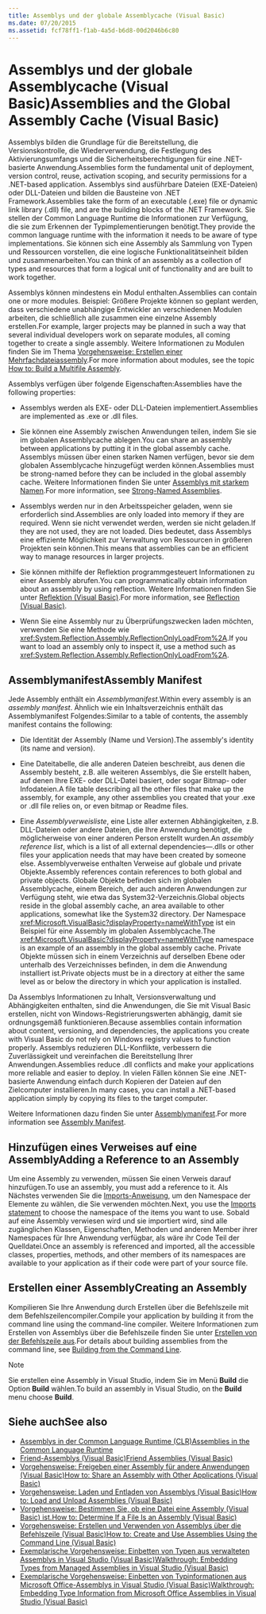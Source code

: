 ```yaml
---
title: Assemblys und der globale Assemblycache (Visual Basic)
ms.date: 07/20/2015
ms.assetid: fcf78ff1-f1ab-4a5d-b6d8-00d2046b6c80
---
```

# <a name="assemblies-and-the-global-assembly-cache-visual-basic"></a><span data-ttu-id="6788e-102">Assemblys und der globale Assemblycache (Visual Basic)</span><span class="sxs-lookup"><span data-stu-id="6788e-102">Assemblies and the Global Assembly Cache (Visual Basic)</span></span>
<span data-ttu-id="6788e-103">Assemblys bilden die Grundlage für die Bereitstellung, die Versionskontrolle, die Wiederverwendung, die Festlegung des Aktivierungsumfangs und die Sicherheitsberechtigungen für eine .NET-basierte Anwendung.</span><span class="sxs-lookup"><span data-stu-id="6788e-103">Assemblies form the fundamental unit of deployment, version control, reuse, activation scoping, and security permissions for a .NET-based application.</span></span> <span data-ttu-id="6788e-104">Assemblys sind ausführbare Dateien (EXE-Dateien) oder DLL-Dateien und bilden die Bausteine von .NET Framework.</span><span class="sxs-lookup"><span data-stu-id="6788e-104">Assemblies take the form of an executable (.exe) file or dynamic link library (.dll) file, and are the building blocks of the .NET Framework.</span></span> <span data-ttu-id="6788e-105">Sie stellen der Common Language Runtime die Informationen zur Verfügung, die sie zum Erkennen der Typimplementierungen benötigt.</span><span class="sxs-lookup"><span data-stu-id="6788e-105">They provide the common language runtime with the information it needs to be aware of type implementations.</span></span> <span data-ttu-id="6788e-106">Sie können sich eine Assembly als Sammlung von Typen und Ressourcen vorstellen, die eine logische Funktionalitätseinheit bilden und zusammenarbeiten.</span><span class="sxs-lookup"><span data-stu-id="6788e-106">You can think of an assembly as a collection of types and resources that form a logical unit of functionality and are built to work together.</span></span>  
  
 <span data-ttu-id="6788e-107">Assemblys können mindestens ein Modul enthalten.</span><span class="sxs-lookup"><span data-stu-id="6788e-107">Assemblies can contain one or more modules.</span></span> <span data-ttu-id="6788e-108">Beispiel: Größere Projekte können so geplant werden, dass verschiedene unabhängige Entwickler an verschiedenen Modulen arbeiten, die schließlich alle zusammen eine einzelne Assembly erstellen.</span><span class="sxs-lookup"><span data-stu-id="6788e-108">For example, larger projects may be planned in such a way that several individual developers work on separate modules, all coming together to create a single assembly.</span></span> <span data-ttu-id="6788e-109">Weitere Informationen zu Modulen finden Sie im Thema [Vorgehensweise: Erstellen einer Mehrfachdateiassembly](../../../../framework/app-domains/how-to-build-a-multifile-assembly.md).</span><span class="sxs-lookup"><span data-stu-id="6788e-109">For more information about modules, see the topic [How to: Build a Multifile Assembly](../../../../framework/app-domains/how-to-build-a-multifile-assembly.md).</span></span>  
  
 <span data-ttu-id="6788e-110">Assemblys verfügen über folgende Eigenschaften:</span><span class="sxs-lookup"><span data-stu-id="6788e-110">Assemblies have the following properties:</span></span>  
  
-   <span data-ttu-id="6788e-111">Assemblys werden als EXE- oder DLL-Dateien implementiert.</span><span class="sxs-lookup"><span data-stu-id="6788e-111">Assemblies are implemented as .exe or .dll files.</span></span>  
  
-   <span data-ttu-id="6788e-112">Sie können eine Assembly zwischen Anwendungen teilen, indem Sie sie im globalen Assemblycache ablegen.</span><span class="sxs-lookup"><span data-stu-id="6788e-112">You can share an assembly between applications by putting it in the global assembly cache.</span></span> <span data-ttu-id="6788e-113">Assemblys müssen über einen starken Namen verfügen, bevor sie dem globalen Assemblycache hinzugefügt werden können.</span><span class="sxs-lookup"><span data-stu-id="6788e-113">Assemblies must be strong-named before they can be included in the global assembly cache.</span></span> <span data-ttu-id="6788e-114">Weitere Informationen finden Sie unter [Assemblys mit starkem Namen](../../../../framework/app-domains/strong-named-assemblies.md).</span><span class="sxs-lookup"><span data-stu-id="6788e-114">For more information, see [Strong-Named Assemblies](../../../../framework/app-domains/strong-named-assemblies.md).</span></span>  
  
-   <span data-ttu-id="6788e-115">Assemblys werden nur in den Arbeitsspeicher geladen, wenn sie erforderlich sind.</span><span class="sxs-lookup"><span data-stu-id="6788e-115">Assemblies are only loaded into memory if they are required.</span></span> <span data-ttu-id="6788e-116">Wenn sie nicht verwendet werden, werden sie nicht geladen.</span><span class="sxs-lookup"><span data-stu-id="6788e-116">If they are not used, they are not loaded.</span></span> <span data-ttu-id="6788e-117">Dies bedeutet, dass Assemblys eine effiziente Möglichkeit zur Verwaltung von Ressourcen in größeren Projekten sein können.</span><span class="sxs-lookup"><span data-stu-id="6788e-117">This means that assemblies can be an efficient way to manage resources in larger projects.</span></span>  
  
-   <span data-ttu-id="6788e-118">Sie können mithilfe der Reflektion programmgesteuert Informationen zu einer Assembly abrufen.</span><span class="sxs-lookup"><span data-stu-id="6788e-118">You can programmatically obtain information about an assembly by using reflection.</span></span> <span data-ttu-id="6788e-119">Weitere Informationen finden Sie unter [Reflektion (Visual Basic)](../../../../visual-basic/programming-guide/concepts/reflection.md).</span><span class="sxs-lookup"><span data-stu-id="6788e-119">For more information, see [Reflection (Visual Basic)](../../../../visual-basic/programming-guide/concepts/reflection.md).</span></span>  
  
-   <span data-ttu-id="6788e-120">Wenn Sie eine Assembly nur zu Überprüfungszwecken laden möchten, verwenden Sie eine Methode wie <xref:System.Reflection.Assembly.ReflectionOnlyLoadFrom%2A>.</span><span class="sxs-lookup"><span data-stu-id="6788e-120">If you want to load an assembly only to inspect it, use a method such as <xref:System.Reflection.Assembly.ReflectionOnlyLoadFrom%2A>.</span></span>  
  
## <a name="assembly-manifest"></a><span data-ttu-id="6788e-121">Assemblymanifest</span><span class="sxs-lookup"><span data-stu-id="6788e-121">Assembly Manifest</span></span>  
 <span data-ttu-id="6788e-122">Jede Assembly enthält ein *Assemblymanifest*.</span><span class="sxs-lookup"><span data-stu-id="6788e-122">Within every assembly is an *assembly manifest*.</span></span> <span data-ttu-id="6788e-123">Ähnlich wie ein Inhaltsverzeichnis enthält das Assemblymanifest Folgendes:</span><span class="sxs-lookup"><span data-stu-id="6788e-123">Similar to a table of contents, the assembly manifest contains the following:</span></span>  
  
-   <span data-ttu-id="6788e-124">Die Identität der Assembly (Name und Version).</span><span class="sxs-lookup"><span data-stu-id="6788e-124">The assembly's identity (its name and version).</span></span>  
  
-   <span data-ttu-id="6788e-125">Eine Dateitabelle, die alle anderen Dateien beschreibt, aus denen die Assembly besteht, z.B. alle weiteren Assemblys, die Sie erstellt haben, auf denen Ihre EXE- oder DLL-Datei basiert, oder sogar Bitmap- oder Infodateien.</span><span class="sxs-lookup"><span data-stu-id="6788e-125">A file table describing all the other files that make up the assembly, for example, any other assemblies you created that your .exe or .dll file relies on, or even bitmap or Readme files.</span></span>  
  
-   <span data-ttu-id="6788e-126">Eine *Assemblyverweisliste*, eine Liste aller externen Abhängigkeiten, z.B. DLL-Dateien oder andere Dateien, die Ihre Anwendung benötigt, die möglicherweise von einer anderen Person erstellt wurden.</span><span class="sxs-lookup"><span data-stu-id="6788e-126">An *assembly reference list*, which is a list of all external dependencies—.dlls or other files your application needs that may have been created by someone else.</span></span> <span data-ttu-id="6788e-127">Assemblyverweise enthalten Verweise auf globale und private Objekte.</span><span class="sxs-lookup"><span data-stu-id="6788e-127">Assembly references contain references to both global and private objects.</span></span> <span data-ttu-id="6788e-128">Globale Objekte befinden sich im globalen Assemblycache, einem Bereich, der auch anderen Anwendungen zur Verfügung steht, wie etwa das System32-Verzeichnis.</span><span class="sxs-lookup"><span data-stu-id="6788e-128">Global objects reside in the global assembly cache, an area available to other applications, somewhat like the System32 directory.</span></span> <span data-ttu-id="6788e-129">Der Namespace <xref:Microsoft.VisualBasic?displayProperty=nameWithType> ist ein Beispiel für eine Assembly im globalen Assemblycache.</span><span class="sxs-lookup"><span data-stu-id="6788e-129">The <xref:Microsoft.VisualBasic?displayProperty=nameWithType> namespace is an example of an assembly in the global assembly cache.</span></span> <span data-ttu-id="6788e-130">Private Objekte müssen sich in einem Verzeichnis auf derselben Ebene oder unterhalb des Verzeichnisses befinden, in dem die Anwendung installiert ist.</span><span class="sxs-lookup"><span data-stu-id="6788e-130">Private objects must be in a directory at either the same level as or below the directory in which your application is installed.</span></span>  
  
 <span data-ttu-id="6788e-131">Da Assemblys Informationen zu Inhalt, Versionsverwaltung und Abhängigkeiten enthalten, sind die Anwendungen, die Sie mit Visual Basic erstellen, nicht von Windows-Registrierungswerten abhängig, damit sie ordnungsgemäß funktionieren.</span><span class="sxs-lookup"><span data-stu-id="6788e-131">Because assemblies contain information about content, versioning, and dependencies, the applications you create with Visual Basic do not rely on Windows registry values to function properly.</span></span> <span data-ttu-id="6788e-132">Assemblys reduzieren DLL-Konflikte, verbessern die Zuverlässigkeit und vereinfachen die Bereitstellung Ihrer Anwendungen.</span><span class="sxs-lookup"><span data-stu-id="6788e-132">Assemblies reduce .dll conflicts and make your applications more reliable and easier to deploy.</span></span> <span data-ttu-id="6788e-133">In vielen Fällen können Sie eine .NET-basierte Anwendung einfach durch Kopieren der Dateien auf den Zielcomputer installieren.</span><span class="sxs-lookup"><span data-stu-id="6788e-133">In many cases, you can install a .NET-based application simply by copying its files to the target computer.</span></span>  
  
 <span data-ttu-id="6788e-134">Weitere Informationen dazu finden Sie unter [Assemblymanifest](../../../../framework/app-domains/assembly-manifest.md).</span><span class="sxs-lookup"><span data-stu-id="6788e-134">For more information see [Assembly Manifest](../../../../framework/app-domains/assembly-manifest.md).</span></span>  
  
## <a name="adding-a-reference-to-an-assembly"></a><span data-ttu-id="6788e-135">Hinzufügen eines Verweises auf eine Assembly</span><span class="sxs-lookup"><span data-stu-id="6788e-135">Adding a Reference to an Assembly</span></span>  
 <span data-ttu-id="6788e-136">Um eine Assembly zu verwenden, müssen Sie einen Verweis darauf hinzufügen.</span><span class="sxs-lookup"><span data-stu-id="6788e-136">To use an assembly, you must add a reference to it.</span></span> <span data-ttu-id="6788e-137">Als Nächstes verwenden Sie die [Imports-Anweisung](../../../../visual-basic/language-reference/statements/imports-statement-net-namespace-and-type.md), um den Namespace der Elemente zu wählen, die Sie verwenden möchten.</span><span class="sxs-lookup"><span data-stu-id="6788e-137">Next, you use the [Imports statement](../../../../visual-basic/language-reference/statements/imports-statement-net-namespace-and-type.md) to choose the namespace of the items you want to use.</span></span> <span data-ttu-id="6788e-138">Sobald auf eine Assembly verwiesen wird und sie importiert wird, sind alle zugänglichen Klassen, Eigenschaften, Methoden und anderen Member ihrer Namespaces für Ihre Anwendung verfügbar, als wäre ihr Code Teil der Quelldatei.</span><span class="sxs-lookup"><span data-stu-id="6788e-138">Once an assembly is referenced and imported, all the accessible classes, properties, methods, and other members of its namespaces are available to your application as if their code were part of your source file.</span></span>  
  
## <a name="creating-an-assembly"></a><span data-ttu-id="6788e-139">Erstellen einer Assembly</span><span class="sxs-lookup"><span data-stu-id="6788e-139">Creating an Assembly</span></span>  
 <span data-ttu-id="6788e-140">Kompilieren Sie Ihre Anwendung durch Erstellen über die Befehlszeile mit dem Befehlszeilencompiler.</span><span class="sxs-lookup"><span data-stu-id="6788e-140">Compile your application by building it from the command line using the command-line compiler.</span></span> <span data-ttu-id="6788e-141">Weitere Informationen zum Erstellen von Assemblys über die Befehlszeile finden Sie unter [Erstellen von der Befehlszeile aus](../../../../visual-basic/reference/command-line-compiler/building-from-the-command-line.md).</span><span class="sxs-lookup"><span data-stu-id="6788e-141">For details about building assemblies from the command line, see [Building from the Command Line](../../../../visual-basic/reference/command-line-compiler/building-from-the-command-line.md).</span></span>  
  
> [!NOTE]
>  <span data-ttu-id="6788e-142">Sie erstellen eine Assembly in Visual Studio, indem Sie im Menü **Build** die Option **Build** wählen.</span><span class="sxs-lookup"><span data-stu-id="6788e-142">To build an assembly in Visual Studio, on the **Build** menu choose **Build**.</span></span>  
  
## <a name="see-also"></a><span data-ttu-id="6788e-143">Siehe auch</span><span class="sxs-lookup"><span data-stu-id="6788e-143">See also</span></span>
- [<span data-ttu-id="6788e-144">Assemblys in der Common Language Runtime (CLR)</span><span class="sxs-lookup"><span data-stu-id="6788e-144">Assemblies in the Common Language Runtime</span></span>](../../../../framework/app-domains/assemblies-in-the-common-language-runtime.md)
- [<span data-ttu-id="6788e-145">Friend-Assemblys (Visual Basic)</span><span class="sxs-lookup"><span data-stu-id="6788e-145">Friend Assemblies (Visual Basic)</span></span>](friend-assemblies.md)
- [<span data-ttu-id="6788e-146">Vorgehensweise: Freigeben einer Assembly für andere Anwendungen (Visual Basic)</span><span class="sxs-lookup"><span data-stu-id="6788e-146">How to: Share an Assembly with Other Applications (Visual Basic)</span></span>](how-to-share-an-assembly-with-other-applications.md)
- [<span data-ttu-id="6788e-147">Vorgehensweise: Laden und Entladen von Assemblys (Visual Basic)</span><span class="sxs-lookup"><span data-stu-id="6788e-147">How to: Load and Unload Assemblies (Visual Basic)</span></span>](how-to-load-and-unload-assemblies.md)
- [<span data-ttu-id="6788e-148">Vorgehensweise: Bestimmen Sie, ob eine Datei eine Assembly (Visual Basic) ist.</span><span class="sxs-lookup"><span data-stu-id="6788e-148">How to: Determine If a File Is an Assembly (Visual Basic)</span></span>](how-to-determine-if-a-file-is-an-assembly.md)
- [<span data-ttu-id="6788e-149">Vorgehensweise: Erstellen und Verwenden von Assemblys über die Befehlszeile (Visual Basic)</span><span class="sxs-lookup"><span data-stu-id="6788e-149">How to: Create and Use Assemblies Using the Command Line (Visual Basic)</span></span>](how-to-create-and-use-assemblies-using-the-command-line.md)
- [<span data-ttu-id="6788e-150">Exemplarische Vorgehensweise: Einbetten von Typen aus verwalteten Assemblys in Visual Studio (Visual Basic)</span><span class="sxs-lookup"><span data-stu-id="6788e-150">Walkthrough: Embedding Types from Managed Assemblies in Visual Studio (Visual Basic)</span></span>](walkthrough-embedding-types-from-managed-assemblies-in-vs.md)
- [<span data-ttu-id="6788e-151">Exemplarische Vorgehensweise: Einbetten von Typinformationen aus Microsoft Office-Assemblys in Visual Studio (Visual Basic)</span><span class="sxs-lookup"><span data-stu-id="6788e-151">Walkthrough: Embedding Type Information from Microsoft Office Assemblies in Visual Studio (Visual Basic)</span></span>](walkthrough-embedding-type-information-from-microsoft-office-assemblies-in-vs.md)
